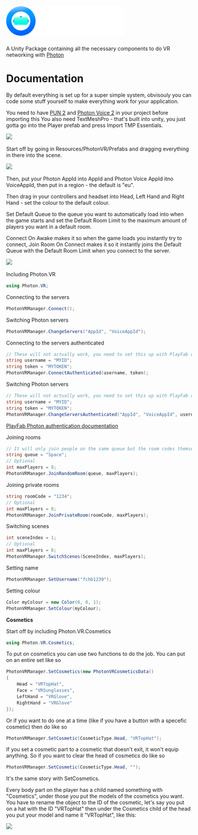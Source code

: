 # ![](Visuals/SmallerText.png)
A Unity Package containing all the necessary components to do VR networking with [Photon](https://photonengine.com)

# Documentation
By default everything is set up for a super simple system, obvisouly you can code some stuff yourself to make everything work for your application.

You need to have [PUN 2](https://assetstore.unity.com/packages/tools/network/pun-2-free-119922) and [Photon Voice 2](https://assetstore.unity.com/packages/tools/audio/photon-voice-2-130518) in your project before importing this
You also need TextMeshPro - that's built into unity, you just gotta go into the Player prefab and press Import TMP Essentials.

![](https://user-images.githubusercontent.com/29258204/178261709-e87f2177-d4bc-4878-91ae-5d2d52d5081c.png)


Start off by going in Resources/PhotonVR/Prefabs and dragging everything in there into the scene.

![](https://user-images.githubusercontent.com/29258204/178261831-ee9e4744-5b80-443f-9dcc-5913dcaaca49.png)


Then, put your Photon AppId into AppId and Photon Voice AppId itno VoiceAppId, then put in a region - the default is "eu".

Then drag in your controllers and headset into Head, Left Hand and Right Hand - set the colour to the default colour.

Set Default Queue to the queue you want to automatically load into when the game starts and set the Default Room Limit to the maximum amount of players you want in a default room.

Connect On Awake makes it so when the game loads you instantly try to connect, Join Room On Connect makes it so it instantly joins the Default Queue with the Default Room Limit when you connect to the server.

![](https://user-images.githubusercontent.com/29258204/178260207-79da9ffe-efbb-44cc-a648-1cd40900c82d.png)

Including Photon.VR
```cs
using Photon.VR;
```

Connecting to the servers
```cs
PhotonVRManager.Connect();
```

Switching Photon servers
```cs
PhotonVRManager.ChangeServers("AppId", "VoiceAppId");
```

Connecting to the servers authenticated
```cs
// These will not actually work, you need to set this up with PlayFab or something else
string username = "MYID";
string token = "MYTOKEN";
PhotonVRManager.ConnectAuthenticated(username, token);
```

Switching Photon servers
```cs
// These will not actually work, you need to set this up with PlayFab or something else
string username = "MYID";
string token = "MYTOKEN";
PhotonVRManager.ChangeServersAuthenticated("AppId", "VoiceAppId", username, token);
```

[PlayFab Photon authentication documentation](https://docs.microsoft.com/en-us/gaming/playfab/sdks/photon/quickstart)

Joining rooms
```cs
// It will only join people on the same queue but the room codes themselves are random
string queue = "Space";
// Optional
int maxPlayers = 8;
PhotonVRManager.JoinRandomRoom(queue, maxPlayers);
```

Joining private rooms
```cs
string roomCode = "1234";
// Optional
int maxPlayers = 8;
PhotonVRManager.JoinPrivateRoom(roomCode, maxPlayers);
```

Switching scenes
```cs
int sceneIndex = 1;
// Optional
int maxPlayers = 8;
PhotonVRManager.SwitchScenes(SceneIndex, maxPlayers);
```

Setting name
```cs
PhotonVRManager.SetUsername("fchb1239");
```


Setting colour
```cs
Color myColour = new Color(0, 0, 1);
PhotonVRManager.SetColour(myColour);
```

<b>Cosmetics</b>

Start off by including Photon.VR.Cosmetics
```cs
using Photon.VR.Cosmetics;
```

To put on cosmetics you can use two functions to do the job. You can put on an entire set like so
```cs
PhotonVRManager.SetCosmetics(new PhotonVRCosmeticsData()
{
    Head = "VRTopHat",
    Face = "VRSunglasses",
    LeftHand = "VRGlove",
    RightHand = "VRGlove"
});
```

Or if you want to do one at a time (like if you have a button with a specefic cosmetic) then do like so
```cs
PhotonVRManager.SetCosmetic(CosmeticType.Head, "VRTopHat");
```

If you set a cosmetic part to a cosmetic that doesn't exit, it won't equip anything. So if you want to clear the head of cosmetics do like so
```cs
PhotonVRManager.SetCosmetic(CosmeticType.Head, "");
```
It's the same story with SetCosmetics.

Every body part on the player has a child named something with "Cosmetics", under those you put the models of the cosmetics you want.
You have to rename the object to the ID of the cosmetic, let's say you put on a hat with the ID "VRTopHat" then under the Cosmetics child of the head you put your model and name it "VRTopHat", like this:

![](https://user-images.githubusercontent.com/29258204/178257224-254c10c5-e68a-4fd9-97f4-308896e62bf7.png)


